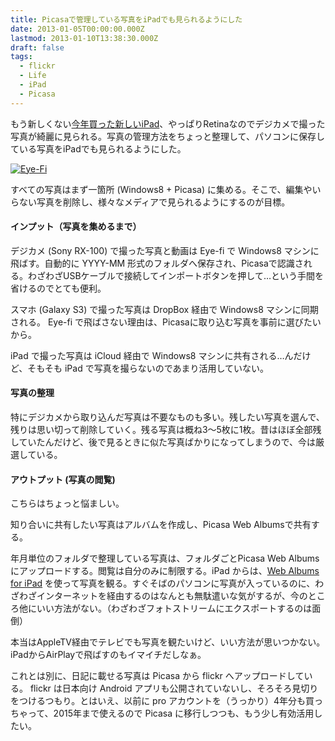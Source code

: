 ```yaml
---
title: Picasaで管理している写真をiPadでも見られるようにした
date: 2013-01-05T00:00:00.000Z
lastmod: 2013-01-10T13:38:30.000Z
draft: false
tags:
  - flickr
  - Life
  - iPad
  - Picasa
---
```


もう新しくない[今年買った新しいiPad](/posts/20120507/p01)、やっぱりRetinaなのでデジカメで撮った写真が綺麗に見られる。写真の管理方法をちょっと整理して、パソコンに保存している写真をiPadでも見られるようにした。

[![Eye-Fi](https://farm9.staticflickr.com/8080/8277106859_bc18c2b5f2.jpg "Eye-Fi")](https://www.flickr.com/photos/machu/8277106859/)

すべての写真はまず一箇所 (Windows8 + Picasa) に集める。そこで、編集やいらない写真を削除し、様々なメディアで見られるようにするのが目標。

#### インプット（写真を集めるまで）

デジカメ (Sony RX-100) で撮った写真と動画は Eye-fi で Windows8 マシンに飛ばす。自動的に YYYY-MM 形式のフォルダへ保存され、Picasaで認識される。わざわざUSBケーブルで接続してインポートボタンを押して…という手間を省けるのでとても便利。

スマホ (Galaxy S3) で撮った写真は DropBox 経由で Windows8 マシンに同期される。 Eye-fi で飛ばさない理由は、Picasaに取り込む写真を事前に選びたいから。

iPad で撮った写真は iCloud 経由で Windows8 マシンに共有される…んだけど、そもそも iPad で写真を撮らないのであまり活用していない。

#### 写真の整理

特にデジカメから取り込んだ写真は不要なものも多い。残したい写真を選んで、残りは思い切って削除していく。残る写真は概ね3〜5枚に1枚。昔はほぼ全部残していたんだけど、後で見るときに似た写真ばかりになってしまうので、今は厳選している。

#### アウトプット (写真の閲覧)

こちらはちょっと悩ましい。

知り合いに共有したい写真はアルバムを作成し、Picasa Web Albumsで共有する。

年月単位のフォルダで整理している写真は、フォルダごとPicasa Web Albumsにアップロードする。閲覧は自分のみに制限する。iPad からは、[Web Albums for iPad](https://itunes.apple.com/jp/app/web-albums-for-ipad-picasau/id364824944?mt=8) を使って写真を観る。すぐそばのパソコンに写真が入っているのに、わざわざインターネットを経由するのはなんとも無駄遣いな気がするが、今のところ他にいい方法がない。（わざわざフォトストリームにエクスポートするのは面倒）

本当はAppleTV経由でテレビでも写真を観たいけど、いい方法が思いつかない。iPadからAirPlayで飛ばすのもイマイチだしなぁ。

これとは別に、日記に載せる写真は Picasa から flickr へアップロードしている。 flickr は日本向け Android アプリも公開されていないし、そろそろ見切りをつけるつもり。とはいえ、以前に pro アカウントを（うっかり）4年分も買っちゃって、2015年まで使えるので Picasa に移行しつつも、もう少し有効活用したい。
